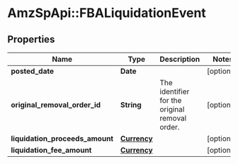 # AmzSpApi::FBALiquidationEvent

## Properties
Name | Type | Description | Notes
------------ | ------------- | ------------- | -------------
**posted_date** | **Date** |  | [optional] 
**original_removal_order_id** | **String** | The identifier for the original removal order. | [optional] 
**liquidation_proceeds_amount** | [**Currency**](Currency.md) |  | [optional] 
**liquidation_fee_amount** | [**Currency**](Currency.md) |  | [optional] 

